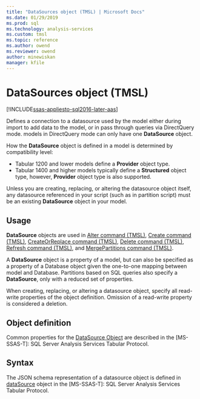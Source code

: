 ```yaml
---
title: "DataSources object (TMSL) | Microsoft Docs"
ms.date: 01/29/2019
ms.prod: sql
ms.technology: analysis-services
ms.custom: tmsl
ms.topic: reference
ms.author: owend
ms.reviewer: owend
author: minewiskan
manager: kfile
---
```

# DataSources object (TMSL)

[!INCLUDE[ssas-appliesto-sql2016-later-aas](../../includes/ssas-appliesto-sql2016-later-aas.md)]

Defines a connection to a datasource used by the model either during import to add data to the model, or in pass through queries via DirectQuery mode.  models in DirectQuery mode can only have one **DataSource** object.  

How the **DataSource** object is defined in a model is determined by compatibility level: 
- Tabular 1200 and lower models define a **Provider** object type. 
- Tabular 1400 and higher models typically define a **Structured** object type, however, **Provider** object type is also supported.  
  
Unless you are creating, replacing, or altering the datasource object itself, any datasource referenced in your script (such as in partition script) must be an existing **DataSource** object in your model.  

## Usage  

**DataSource** objects are used in [Alter command &#40;TMSL&#41;](alter-command-tmsl.md), [Create command &#40;TMSL&#41;](create-command-tmsl.md), [CreateOrReplace command &#40;TMSL&#41;](createorreplace-command-tmsl.md), [Delete command &#40;TMSL&#41;](delete-command-tmsl.md), [Refresh command &#40;TMSL&#41;](refresh-command-tmsl.md), and [MergePartitions command &#40;TMSL&#41;](mergepartitions-command-tmsl.md).  
  
A **DataSource** object is a property of a model, but can also be specified as a property of a Database object given the one-to-one mapping between model and Database.  Partitions based on SQL queries also specify a **DataSource**, only with a reduced set of properties.  
  
When creating, replacing, or altering a datasource object, specify all read-write properties of the object definition. Omission of a read-write property is considered a deletion.  
  
## Object definition  

Common properties for the [DataSource Object](https://msdn.microsoft.com/library/mt704570) are described in the [MS-SSAS-T]: SQL Server Analysis Services Tabular Protocol.
 
## Syntax  

The JSON schema representation of a datasource object is defined in  [dataSource](https://msdn.microsoft.com/library/mt704524) object in the [MS-SSAS-T]: SQL Server Analysis Services Tabular Protocol.  
  
